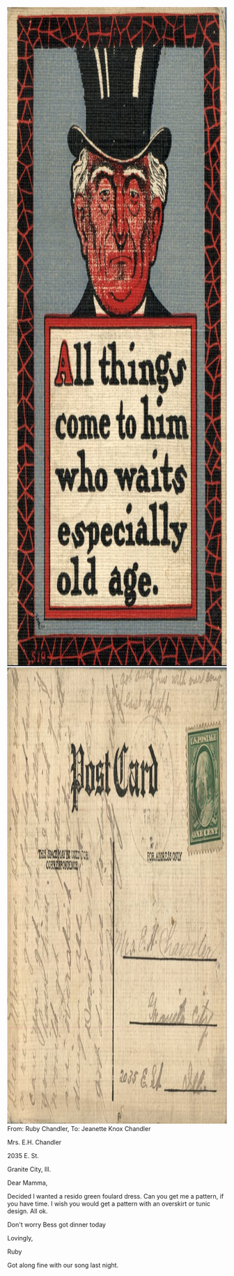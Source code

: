 <html><body><img class="alignnone size-full wp-image-1325" src="/wp-content/uploads/2014/06/postcard-2014-20140613_13321878_0580.jpg" alt="postcard-2014-20140613_13321878_0580" width="1048" height="1512"> <img class="alignnone size-full wp-image-1326" src="/wp-content/uploads/2014/06/postcard-2014-20140613_13322693_0581.jpg" alt="postcard-2014-20140613_13322693_0581" width="1540" height="1047">From: Ruby Chandler, To: Jeanette Knox Chandler



Mrs. E.H. Chandler

2035 E. St.

Granite City, Ill.



Dear Mamma,

Decided I wanted a resido green foulard dress. Can you get me a pattern, if you have time. I wish you would get a pattern with an overskirt or tunic design. All ok.

Don't worry Bess got dinner today

Lovingly,

Ruby

Got along fine with our song last night.</body></html>